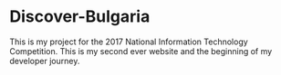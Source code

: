 # Discover-Bulgaria
This is my project for the 2017 National Information Technology Competition. This is my second ever website and the beginning of my developer journey.
